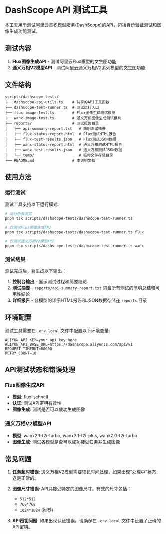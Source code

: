 # DashScope API 测试工具

本工具用于测试阿里云灵积模型服务(DashScope)的API，包括身份验证测试和图像生成功能测试。

## 测试内容

1. **Flux图像生成API** - 测试阿里云Flux模型的文生图功能
2. **通义万相V2模型API** - 测试阿里云通义万相V2系列模型的文生图功能

## 文件结构

```
scripts/dashscope-tests/
├── dashscope-api-utils.ts    # 共享的API工具函数
├── dashscope-test-runner.ts  # 测试运行入口
├── flux-image-test.ts        # Flux图像生成测试模块
├── wanx-image-test.ts        # 通义万相图像生成测试模块
├── reports/                  # 测试报告目录
│   ├── api-summary-report.txt   # 简明测试摘要
│   ├── flux-status-report.html  # Flux测试HTML报告
│   ├── flux-test-results.json   # Flux测试JSON数据
│   ├── wanx-status-report.html  # 通义万相测试HTML报告
│   ├── wanx-test-results.json   # 通义万相测试JSON数据
│   └── temp/                    # 临时文件存储目录
├── README.md                 # 本说明文档
```

## 使用方法

### 运行测试

测试工具支持以下运行模式:

```bash
# 运行所有测试
pnpm tsx scripts/dashscope-tests/dashscope-test-runner.ts

# 仅测试Flux图像生成API
pnpm tsx scripts/dashscope-tests/dashscope-test-runner.ts flux

# 仅测试通义万相V2模型API
pnpm tsx scripts/dashscope-tests/dashscope-test-runner.ts wanx
```

### 测试结果

测试完成后，将生成以下输出：

1. **控制台输出** - 显示测试过程和简要结论
2. **测试摘要** - `reports/api-summary-report.txt` 包含所有测试的简明总结和可用性结论
3. **详细报告** - 各模型的详细HTML报告和JSON数据存储在 `reports` 目录

## 环境配置

测试工具需要在 `.env.local` 文件中配置以下环境变量:

```
ALIYUN_API_KEY=your_api_key_here
ALIYUN_API_BASE_URL=https://dashscope.aliyuncs.com/api/v1
REQUEST_TIMEOUT=60000
RETRY_COUNT=10
```

## API测试状态和错误处理

### Flux图像生成API

- **模型**: flux-schnell
- **认证**: 测试API密钥有效性
- **图像生成**: 测试是否可以成功生成图像

### 通义万相V2模型API

- **模型**: wanx2.1-t2i-turbo, wanx2.1-t2i-plus, wanx2.0-t2i-turbo
- **图像生成**: 测试各模型是否可以成功接受任务并生成图像

## 常见问题

1. **任务超时错误**: 通义万相V2模型需要较长时间处理，如果出现"处理中"状态，这是正常的。

2. **图像尺寸错误**: API只接受特定的图像尺寸。有效的尺寸包括：
   - `512*512`
   - `768*768` 
   - `1024*1024` (推荐)

3. **API密钥问题**: 如果出现认证错误，请确保在 `.env.local` 文件中设置了正确的API密钥。 